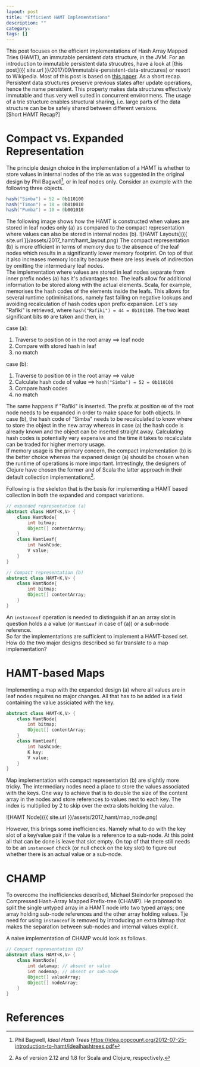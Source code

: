 ```yaml
---
layout: post
title: "Efficient HAMT Implementations"
description: ""
category: 
tags: []
---
```


This post focuses on the efficient implementations of Hash Array Mapped Tries (HAMT), an immutable persistent data structure, in the JVM. For an introduction to immutable persistent data strucutres, have a look at [this post]({{ site.url }}/2017/09/immutable-persistent-data-structures) or resort to Wikipedia. Most of this post is based on [this paper](https://michael.steindorfer.name/publications/oopsla15.pdf). As a short recap. Persistent data structures preserve previous states after update operations, hence the name persistent. This property makes data structures effectively immutable and thus very well suited in concurrent environmens. The usage of a trie structure enables structural sharing, i.e. large parts of the data structure can be be safely shared between different versions.  
[Short HAMT Recap?]

# Compact vs. Expanded Representation
The principle design choice in the implementation of a HAMT is whether to store values in internal nodes of the trie as was suggested in the original design by Phil Bagwell[^1], or in leaf nodes only. Consider an example with the following three objects.
```scala
hash("Simba") = 52 = 0b110100
hash("Timon") = 18 = 0b010010
hash("Pumba") = 10 = 0b001010
```
The following image shows how the HAMT is constructed when values are stored in leaf nodes only (a) as compared to the compact representation where values can also be stored in internal nodes (b).
![HAMT Layouts]({{ site.url }}/assets/2017_hamt/hamt_layout.png)
The compact representation (b) is more efficient in terms of memory due to the absence of the leaf nodes which results in a significantly lower memory footprint. On top of that it also increases memory locality because there are less levels of indirection by omitting the intermediary leaf nodes.  
The implementation where values are stored in leaf nodes separate from inner prefix nodes (a) has it's advantages too. The leafs allow for additional information to be stored along with the actual elements. Scala, for example, memorises the hash codes of the elements inside the leafs. This allows for several runtime optiminisations, namely fast failing on negative lookups and avoiding recalculation of hash codes upon prefix expansion.
Let's say "Rafiki" is retrieved, where `hash("Rafiki") = 44 = 0b101100`. The two least significant bits `00` are taken and then, in

case (a):
1. Traverse to position `00` in the root array ==> leaf node
2. Compare with stored hash in leaf
3. no match

case (b):
1. Traverse to position `00` in the root array ==> value
2. Calculate hash code of value ==> `hash("Simba") = 52 = 0b110100`
3. Compare hash codes
4. no match

The same happens if "Rafiki" is inserted. The prefix at position `00` of the root node needs to be expanded in order to make space for both objects. In case (b), the hash code of "Simba" needs to be recalculated to know where to store the object in the new array whereas in case (a) the hash code is already known and the object can be inserted straight away. Calculating hash codes is potentially very expensive and the time it takes to recalculate can be traded for higher memory usage.  
If memory usage is the primary concern, the compact implementation (b) is the better choice whereas the expaned design (a) should be chosen when the runtime of operations is more important. Intrestingly, the designers of Clojure have chosen the former and of Scala the latter approach in their default collection implementations[^2].

[^1]: Phil Bagwell, *Ideal Hash Trees* <https://idea.popcount.org/2012-07-25-introduction-to-hamt/idealhashtrees.pdf>
[^2]: As of version 2.12 and 1.8 for Scala and Clojure, respectively.

Following is the skeleton that is the basis for implementing a HAMT based collection in both the expanded and compact variations.

```java
// expanded representation (a)
abstract class HAMT<K,V> {
	class HamtNode{
		int bitmap;
		Object[] contentArray;
	}
	class HamtLeaf{
		int hashCode;
		V value;
	}
}
```
```java
// Compact representation (b)
abstract class HAMT<K,V> {
	class HamtNode{
		int bitmap;
		Object[] contentArray;
	}
}
```
An `instanceof` operation is needed to distinguish if an an array slot in question holds a a value (or `HamtLeaf` in case of (a)) or a sub-node reference.  
So far the implementations are sufficient to implement a HAMT-based set. How do the two major designs described so far translate to a map implementation?

# HAMT-based Maps

Implementing a map with the expanded design (a) where all values are in leaf nodes requires no major changes. All that has to be added is a field containing the value assiciated with the key.

```java
abstract class HAMT<K,V> {
	class HamtNode{
		int bitmap;
		Object[] contentArray;
	}
	class HamtLeaf{
		int hashCode;
		K key;
		V value;
	}
}
```

Map implementation with compact representation (b) are slightly more tricky. The intermediary nodes need a place to store the values associated with the keys. One way to achieve that is to double the size of the content array in the nodes and store references to values next to each key. The index is multiplied by 2 to skip over the extra slots holding the value.

![HAMT Node]({{ site.url }}/assets/2017_hamt/map_node.png)

However, this brings some inefficiencies. Namely what to do with the key slot of a key/value pair if the value is a reference to a sub-node. At this point all that can be done is leave that slot empty. On top of that there still needs to be an `instanceof` check (or null check on the key slot) to figure out whether there is an actual value or a sub-node.

# CHAMP
To overcome the inefficiencies described, Michael Steindorfer proposed the Compressed Hash-Array Mapped Prefix-tree (CHAMP). He proposed to split the single untyped array in a HAMT node into two typed arrays; one array holding sub-node references and the other array holding values. Tje need for using `instanceof` is removed by introducing an extra bitmap that makes the separation between sub-nodes and internal values explicit.

A naive implementation of CHAMP would look as follows.
```java
// Compact representation (b)
abstract class HAMT<K,V> {
	class HamtNode{
		int datamap; // absent or value
		int nodemap; // absent or sub-node
		Object[] valueArray;
		Object[] nodeArray;
	}
}
```

# References